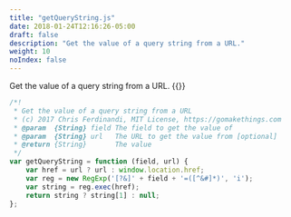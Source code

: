 ```yaml
---
title: "getQueryString.js"
date: 2018-01-24T12:16:26-05:00
draft: false
description: "Get the value of a query string from a URL."
weight: 10
noIndex: false
---
```


Get the value of a query string from a URL. {{<learn-how hash="get-an-individual-query-string-value">}}

```js
/*!
 * Get the value of a query string from a URL
 * (c) 2017 Chris Ferdinandi, MIT License, https://gomakethings.com
 * @param  {String} field The field to get the value of
 * @param  {String} url   The URL to get the value from [optional]
 * @return {String}       The value
 */
var getQueryString = function (field, url) {
	var href = url ? url : window.location.href;
	var reg = new RegExp('[?&]' + field + '=([^&#]*)', 'i');
	var string = reg.exec(href);
	return string ? string[1] : null;
};
```